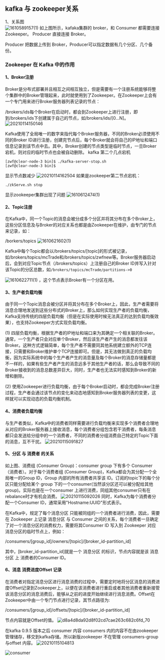 

## kafka 与 zookeeper关系
1、关系图   
![1610589157(1)](https://github.com/weifangZ/image/blob/master/image1610589157(1).png)
如上图所示，kafaka集群的 broker，和 Consumer 都需要连接 Zookeeper。
Producer 直接连接 Broker。

Producer 把数据上传到 Broker，Producer可以指定数据有几个分区、几个备份。

### Zookeeper 在 Kafka 中的作用
#### 1、Broker注册
Broker是分布式部署并且相互之间相互独立，但是需要有一个注册系统能够将整个集群中的Broker管理起来，此时就使用到了Zookeeper。在Zookeeper上会有一个专门用来进行Broker服务器列表记录的节点：

/brokers/ids每个Broker在启动时，都会到Zookeeper上进行注册，即到/brokers/ids下创建属于自己的节点，如/brokers/ids/[0...N]。
![20210114150146](https://github.com/weifangZ/image/blob/master/image20210114150146.png)


Kafka使用了全局唯一的数字来指代每个Broker服务器，不同的Broker必须使用不同的Broker ID进行注册，创建完节点后，每个Broker就会将自己的IP地址和端口信息记录到该节点中去。其中，Broker创建的节点类型是临时节点，一旦Broker宕机，则对应的临时节点也会被自动删除。
kafka 第二个几点宕机
```
[zwf@clear-node-3 bin]$ ./kafka-server-stop.sh 
[zwf@clear-node-3 bin]$ 
```
显示节点数减少
![20210114162504](https://github.com/weifangZ/image/blob/master/image20210114162504.png)
如果是zookeeper第二节点宕机：
```
./zkServe.sh stop
```
显示zookeeper集群出现了问题
![1610612474(1)](https://github.com/weifangZ/image/blob/master/image1610612474(1).png)

#### 2、Topic注册
在Kafka中，同一个Topic的消息会被分成多个分区并将其分布在多个Broker上，这些分区信息及与Broker的对应关系也都是由Zookeeper在维护，由专门的节点来记录，如：

/borkers/topics
![1610621602(1)](https://github.com/weifangZ/image/blob/master/image1610621602(1).png)

Kafka中每个Topic都会以/brokers/topics/[topic]的形式被记录，如/brokers/topics/mcTrade和/brokers/topics/zwfnew等。Broker服务器启动后，会到对应Topic节点（/brokers/topics）上注册自己的Broker ID并写入针对该Topic的分区总数，如`/brokers/topics/mcTrade/partitions->0`

![1610622711(1)](https://github.com/weifangZ/image/blob/master/image1610622711(1).png)
，这个节点表示Broker有一个分区在用。

#### 3、生产者负载均衡

由于同一个Topic消息会被分区并将其分布在多个Broker上，因此，生产者需要将消息合理地发送到这些分布式的Broker上，那么如何实现生产者的负载均衡，Kafka支持传统的四层负载均衡（但是在实际使用时候无法真正的达到负载均衡效果），也支持Zookeeper方式实现负载均衡。

(1) 四层负载均衡，根据生产者的IP地址和端口来为其确定一个相关联的Broker。通常，一个生产者只会对应单个Broker，然后该生产者产生的消息都发往该Broker。这种方式逻辑简单，每个生产者不需要同其他系统建立额外的TCP连接，只需要和Broker维护单个TCP连接即可。但是，其无法做到真正的负载均衡，因为实际系统中的每个生产者产生的消息量及每个Broker的消息存储量都是不一样的，如果有些生产者产生的消息远多于其他生产者的话，那么会导致不同的Broker接收到的消息总数差异巨大，同时，生产者也无法实时感知到Broker的新增和删除。

(2) 使用Zookeeper进行负载均衡，由于每个Broker启动时，都会完成Broker注册过程，生产者会通过该节点的变化来动态地感知到Broker服务器列表的变更，这样就可以实现动态的负载均衡机制。

#### 4、消费者负载均衡
与生产者类似，Kafka中的消费者同样需要进行负载均衡来实现多个消费者合理地从对应的Broker服务器上接收消息，每个消费者分组包含若干消费者，每条消息都只会发送给分组中的一个消费者，不同的消费者分组消费自己特定的Topic下面的消息，互不干扰。
![20210115091827](https://github.com/weifangZ/image/blob/master/image20210115091827.png)

#### 5、分区 与 消费者 的关系
如上图、消费组 (Consumer Group)：consumer group 下有多个 Consumer（消费者）。对于每个消费者组 (Consumer Group)，Kafka都会为其分配一个全局唯一的Group ID，Group 内部的所有消费者共享该 ID。订阅的topic下的每个分区只能分配给某个 group 下的一个consumer(当然该分区还可以被分配给其他group)。实际也是在一个consumer 上进行消费，同组其他consumer只有在rebalance时才有机会消费。
![20210115092026](https://github.com/weifangZ/image/blob/master/image20210115092026.png)
同时，Kafka为每个消费者分配一个Consumer ID，通常采用"Hostname:UUID"形式表示。

在Kafka中，规定了每个消息分区 只能被同组的一个消费者进行消费，因此，需要在 Zookeeper 上记录 消息分区 与 Consumer 之间的关系，每个消费者一旦确定了对一个消息分区的消费权力，需要将其Consumer ID 写入到 Zookeeper 对应消息分区的临时节点上，例如：

/consumers/[group_id]/owners/[topic]/[broker_id-partition_id]

其中，[broker_id-partition_id]就是一个 消息分区 的标识，节点内容就是该 消息分区 上 消费者的Consumer ID。

#### 6、消息 消费进度Offset 记录
在消费者对指定消息分区进行消息消费的过程中，需要定时地将分区消息的消费进度Offset记录到Zookeeper上，以便在该消费者进行重启或者其他消费者重新接管该消息分区的消息消费后，能够从之前的进度开始继续进行消息消费。Offset在Zookeeper中由一个专门节点进行记录，其节点路径为:

/consumers/[group_id]/offsets/[topic]/[broker_id-partition_id]

节点内容就是Offset的值。
![d8a4d8da92d8f02cd7cae263c682c6fd_70](https://github.com/weifangZ/image/blob/master/imaged8a4d8da92d8f02cd7cae263c682c6fd_70.png)


在kafka 0.9.5 版本之后 consumer 内容 consumers 内的内容不在由zookeeper管理储存，移交到kafka存储。所以新版zookeeper 不在管理 consumers-group 与offset 内容。
![20210115104813](https://github.com/weifangZ/image/blob/master/image20210115104813.png)

![consumer](https://github.com/weifangZ/image/blob/master/imageconsumer.png)

